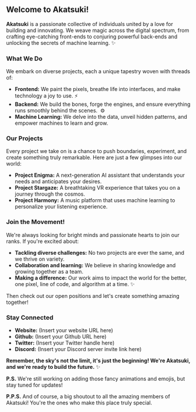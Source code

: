##   Welcome to Akatsuki! 

**Akatsuki** is a passionate collective of individuals united by a love for building and innovating. We weave magic across the digital spectrum, from crafting eye-catching front-ends to conjuring powerful back-ends and unlocking the secrets of machine learning.  ✨ 

###  What We Do

We embark on diverse projects, each a unique tapestry woven with threads of:

* **Frontend:** We paint the pixels, breathe life into interfaces, and make technology a joy to use.   ⚡️
* **Backend:** We build the bones, forge the engines, and ensure everything runs smoothly behind the scenes. ️ ⚙️ 
* **Machine Learning:** We delve into the data, unveil hidden patterns, and empower machines to learn and grow.   

###  Our Projects

Every project we take on is a chance to push boundaries, experiment, and create something truly remarkable. Here are just a few glimpses into our world:

* **Project Enigma:** A next-generation AI assistant that understands your needs and anticipates your desires. 
* **Project Stargaze:** A breathtaking VR experience that takes you on a journey through the cosmos. 
* **Project Harmony:** A music platform that uses machine learning to personalize your listening experience. 

###  Join the Movement!

We're always looking for bright minds and passionate hearts to join our ranks. If you're excited about:

* **Tackling diverse challenges:** No two projects are ever the same, and we thrive on variety. 
* **Collaboration and learning:** We believe in sharing knowledge and growing together as a team.  
* **Making a difference:** Our work aims to impact the world for the better, one pixel, line of code, and algorithm at a time. ✨

Then check out our open positions and let's create something amazing together! 

###  Stay Connected

* **Website:** (Insert your website URL here)
* **Github:** (Insert your Github URL here)
* **Twitter:** (Insert your Twitter handle here)
* **Discord:** (Insert your Discord server invite link here)

**Remember, the sky's not the limit, it's just the beginning! We're Akatsuki, and we're ready to build the future.** ✨

**P.S.** We're still working on adding those fancy animations and emojis, but stay tuned for updates! 

**P.P.S.** And of course, a big shoutout to all the amazing members of Akatsuki! You're the ones who make this place truly special. 
